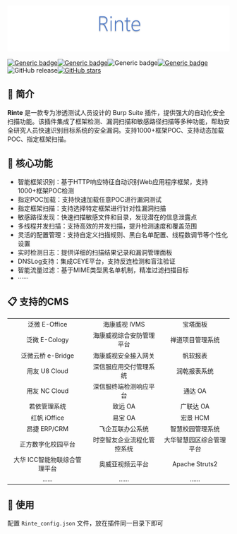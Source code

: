 ![R](Rinte.png#pic_center)



[![Generic badge](https://img.shields.io/badge/Java-17-<COLOR>.svg)](https://shields.io/)[![Generic badge](https://img.shields.io/badge/BurpSuite-Extensions-<COLOR>.svg)](https://shields.io/)![Generic badge](https://img.shields.io/badge/Framework-Detection-<COLOR>.svg)[![Generic badge](https://img.shields.io/badge/SupportPOC-1000+-<COLOR>.svg)](https://shields.io/)![GitHub release](https://img.shields.io/github/release/Naereen/StrapDown.js.svg)[![GitHub stars](https://img.shields.io/github/stars/Naereen/StrapDown.js.svg?style=social&label=Star&maxAge=000000)](https://GitHub.com/Naereen/StrapDown.js/stargazers/)

## 📖 简介

**Rinte** 是一款专为渗透测试人员设计的 Burp Suite 插件，提供强大的自动化安全扫描功能。该插件集成了框架检测、漏洞扫描和敏感路径扫描等多种功能，帮助安全研究人员快速识别目标系统的安全漏洞。支持1000+框架POC、支持动态加载POC、指定框架扫描。

## 🔄 核心功能

- 智能框架识别：基于HTTP响应特征自动识别Web应用程序框架，支持1000+框架POC检测
- 指定POC加载：支持快速加载任意POC进行漏洞测试
- 指定框架扫描：支持选择特定框架进行针对性漏洞扫描
- 敏感路径发现：快速扫描敏感文件和目录，发现潜在的信息泄露点
- 多线程并发扫描：支持高效的并发扫描，提升检测速度和覆盖范围
- 灵活的配置管理：支持自定义扫描规则、黑白名单配置、线程数调节等个性化设置
- 实时检测日志：提供详细的扫描结果记录和漏洞管理面板
- DNSLog支持：集成CEYE平台，支持反连检测和盲注验证
- 智能流量过滤：基于MIME类型黑名单机制，精准过滤扫描目标
- ······

## 📋 支持的CMS

|  |  |  |
|:-:|:-:|:-:|
| 泛微 E-Office | 海康威视 IVMS | 宝塔面板 |
| 泛微 E-Cology | 海康威视综合安防管理平台 | 禅道项目管理系统 |
| 泛微云桥 e-Bridge | 海康威视安全接入网关 | 帆软报表 |
| 用友 U8 Cloud | 深信服应用交付管理系统 | 润乾报表系统 |
| 用友 NC Cloud | 深信服终端检测响应平台 | 通达 OA |
| 若依管理系统 | 致远 OA | 广联达 OA |
| 红帆 iOffice | 易宝 OA | 宏景 HCM |
| 昂捷 ERP/CRM | 飞企互联办公系统 | 智慧校园管理系统 |
| 正方数字化校园平台 | 时空智友企业流程化管控系统 | 大华智慧园区综合管理平台 |
| 大华 ICC智能物联综合管理平台 | 奥威亚视频云平台 | Apache Struts2 |
| ...... | ...... | ...... |

## 🚀 使用

配置 `Rinte_config.json` 文件，放在插件同一目录下即可
